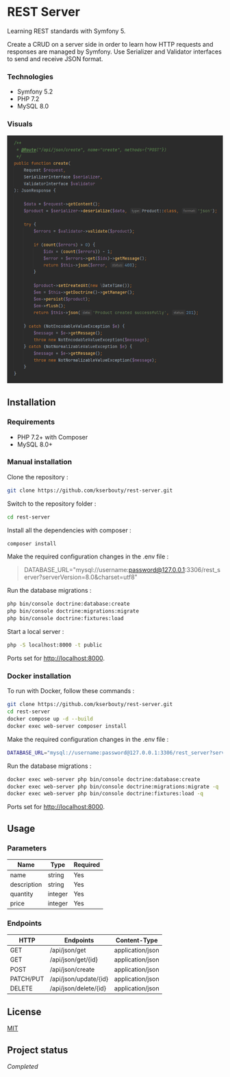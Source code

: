 # REST Server

Learning REST standards with Symfony 5.

Create a CRUD on a server side in order to learn how HTTP requests and responses
are managed by Symfony. Use Serializer and Validator interfaces to send and receive JSON format.

### Technologies

- Symfony 5.2
- PHP 7.2
- MySQL 8.0

### Visuals

![image](./docs/screenshots/create-function.png)

## Installation

### Requirements

- PHP 7.2+ with Composer
- MySQL 8.0+

### Manual installation

Clone the repository :

```bash
git clone https://github.com/kserbouty/rest-server.git
```

Switch to the repository folder :

```bash
cd rest-server
```

Install all the dependencies with composer :

```bash
composer install
```

Make the required configuration changes in the .env file :

> DATABASE_URL="mysql://username:password@127.0.0.1:3306/rest_server?serverVersion=8.0&charset=utf8"

Run the database migrations :

```bash
php bin/console doctrine:database:create
php bin/console doctrine:migrations:migrate
php bin/console doctrine:fixtures:load
```

Start a local server :

```bash
php -S localhost:8000 -t public
```

Ports set for <http://localhost:8000>.

### Docker installation

To run with Docker, follow these commands :

```bash
git clone https://github.com/kserbouty/rest-server.git
cd rest-server
docker compose up -d --build
docker exec web-server composer install
```

Make the required configuration changes in the .env file :

```bash
DATABASE_URL="mysql://username:password@127.0.0.1:3306/rest_server?serverVersion=8.0&charset=utf8"
```

Run the database migrations :

```bash
docker exec web-server php bin/console doctrine:database:create
docker exec web-server php bin/console doctrine:migrations:migrate -q
docker exec web-server php bin/console doctrine:fixtures:load -q
```

Ports set for <http://localhost:8000>.

## Usage

### Parameters

| Name        | Type    | Required |
|-------------|---------|----------|
| name        | string  | Yes      |
| description | string  | Yes      |
| quantity    | integer | Yes      |
| price       | integer | Yes      |

### Endpoints

| HTTP      | Endpoints             | Content-Type     |
|-----------|-----------------------|------------------|
| GET       | /api/json/get         | application/json |
| GET       | /api/json/get/{id}    | application/json |
| POST      | /api/json/create      | application/json |
| PATCH/PUT | /api/json/update/{id} | application/json |
| DELETE    | /api/json/delete/{id} | application/json |

## License

[MIT](./LICENSE.md)

## Project status

*Completed*
